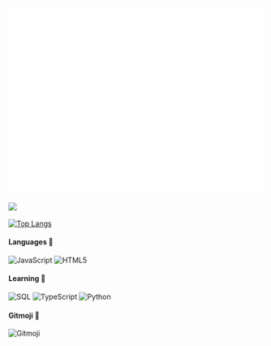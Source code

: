 ![Metrics](https://github.com/fluteds/fluteds/blob/main/github-metrics.svg)

<img src="https://github-readme-stats.vercel.app/api?username=fluteds&show_icons=true&count_private=true&theme=dark">

[![Top Langs](https://github-readme-stats.vercel.app/api/top-langs/?username=fluteds&theme=dark)](https://github.com/anuraghazra/github-readme-stats)


#### Languages 📖

![JavaScript](https://img.shields.io/badge/-JavaScript-000000?style=flat&logo=javascript)
![HTML5](https://img.shields.io/badge/-HTML5-000000?style=flat&logo=HTML5)

#### Learning :memo:

![SQL](https://img.shields.io/badge/MySQL-00000F?style=flat&logo=mysql)
![TypeScript](https://img.shields.io/badge/-TypeScript-000000?style=flat&logo=typescript&logoColor=007ACC)
![Python](https://img.shields.io/badge/Python%20-000000.svg?&style=flat&logo=python)


#### Gitmoji :rocket:
![Gitmoji](https://img.shields.io/badge/gitmoji-%20😜%20😍-FFDD67.svg?style=flat-logo)

